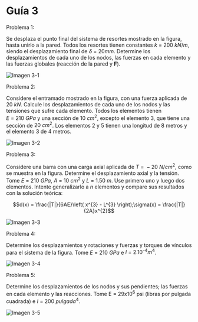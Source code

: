 # Guía 3

Problema 1:

Se desplaza el punto final del sistema de resortes mostrado en la
figura, hasta unirlo a la pared. Todos los resortes tienen constantes $k~=~200~kN/m$, siendo el desplazamiento final de $\delta~=~20 mm$. Determine los desplazamientos de cada uno de los nodos, las fuerzas en cada elemento y
las fuerzas globales (reacción de la pared y **F**).

![Imagen 3-1](./img/img-3.1.png "Ejercicio 3-1")

Problema 2:

Considere el entramado mostrado en la figura, con una fuerza aplicada de
$20~kN$. Calcule los desplazamientos de cada uno de los nodos y las
tensiones que sufre cada elemento. Todos los elementos tienen $E~=~210~
GPa$ y una sección de $10~cm^2$, excepto el elemento 3, que tiene
una sección de $20~cm^2$. Los elementos 2 y 5 tienen una
longitud de 8 metros y el elemento 3 de 4 metros.

![Imagen 3-2](./img/img-3.2.png "Ejercicio 3-2")

Problema 3:

Considere una barra con una carga axial aplicada de $T~=~-20~N/cm^2$, como se muestra en la figura. Determine el
desplazamiento axial y la tensión. Tome $E~=~210~GPa$, $A~=~10~cm^2$ y $L~=~1.50~m$. Use primero uno y luego dos elementos.
Intente generalizarlo a $n$ elementos y compare sus resultados con la
solución teórica:

$$d(x) = \frac{|T|}{6AE}\left( x^{3} - L^{3} \right);\sigma(x) = \frac{|T|}{2A}x^{2}$$

![Imagen 3-3](./img/img-3.3.png "Ejercicio 3-3")

Problema 4:

Determine los desplazamientos y rotaciones y fuerzas y torques de
vínculos para el sistema de la figura. Tome $E~=~210~GPa$ e $I~=~2.10^{–4} m^4$.

![Imagen 3-4](./img/img-3.4.png "Ejercicio 3-4")

Problema 5:

Determine los desplazamientos de los nodos y sus pendientes; las fuerzas
en cada elemento y las reacciones. Tome E = 29x10<sup>6</sup> psi
(libras por pulgada cuadrada) e $I~=~200~pulgada^4$.

![Imagen 3-5](./img/img-3.5.png "Ejercicio 3-5")
